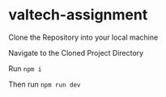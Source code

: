 # valtech-assignment

Clone the Repository into your local machine

Navigate to the Cloned Project Directory

Run `npm i`

Then run `npm run dev`
